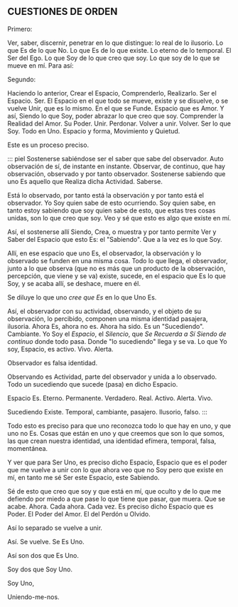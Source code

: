 ## CUESTIONES DE ORDEN

Primero:

Ver, saber, discernir, penetrar en lo que distingue: lo real de lo ilusorio. Lo que Es de lo que No. Lo que Es de lo que existe. Lo eterno de lo temporal. El Ser del Ego. Lo que Soy de lo que creo que soy. Lo que soy de lo que se mueve en mí. Para así:

Segundo:

Haciendo lo anterior, Crear el Espacio, Comprenderlo, Realizarlo. Ser el Espacio. Ser. El Espacio en el que todo se mueve, existe y se disuelve, o se vuelve Unir, que es lo mismo. En el que se Funde. Espacio que es Amor. Y así, Siendo lo que Soy, poder abrazar lo que creo que soy. Comprender la Realidad del Amor. Su Poder. Unir. Perdonar. Volver a unir. Volver. Ser lo que Soy. Todo en Uno. Espacio y forma, Movimiento y Quietud.

Este es un proceso preciso.

::: piel
Sostenerse sabiéndose ser el saber que sabe del observador. Auto observación de sí, de instante en instante. Observar, de continuo, que hay observación, observado y por tanto observador. Sostenerse sabiendo que uno Es aquello que Realiza dicha Actividad. Saberse.

Está lo observado, por tanto está la observación y por tanto está el observador. Yo Soy quien sabe de esto ocurriendo. Soy quien sabe, en tanto estoy sabiendo que soy quien sabe de esto, que estas tres cosas unidas, son lo que creo que soy. Veo y sé que esto es algo que existe en mí.

Así, el sostenerse allí Siendo, Crea, o muestra y por tanto permite Ver y Saber del Espacio que esto Es: el "Sabiendo". Que a la vez es lo que Soy.

Allí, en ese espacio que uno Es, el observador, la observación y lo observado se funden en una misma cosa. Todo lo que llega, el observador, junto a lo que observa (que no es más que un producto de la observación, percepción, que viene y se va) existe, sucede, en el espacio que Es lo que Soy, y se acaba allí, se deshace, muere en él.

Se diluye lo que uno _cree que Es_ en lo que Uno Es.

Así, el observador con su actividad, observando, y el objeto de su observación, lo percibido, componen una misma identidad pasajera, ilusoria. Ahora Es, ahora no es. Ahora ha sido. Es un "Sucediendo". Cambiante.
Yo Soy el _Espacio_, el _Silencio_, que _Se Recuerda a Sí Siendo de continuo_ donde todo pasa. Donde "lo sucediendo" llega y se va.
Lo que Yo soy, Espacio, es activo. Vivo. Alerta.

Observador es falsa identidad.

Observando es Actividad, parte del observador y unida a lo observado. Todo un sucediendo que sucede (pasa) en dicho Espacio.

Espacio Es. Eterno. Permanente. Verdadero. Real. Activo. Alerta. Vivo.

Sucediendo Existe. Temporal, cambiante, pasajero. Ilusorio, falso.
:::

Todo esto es preciso para que uno reconozca todo lo que hay en uno, y que uno no Es.
Cosas que están en uno y que creemos que son lo que somos, las que crean nuestra identidad, una identidad efímera, temporal, falsa, momentánea.

Y ver que para Ser Uno, es preciso dicho Espacio, Espacio que es el poder que me vuelve a unir con lo que ahora veo que no Soy pero que existe en mí, en tanto me sé Ser este Espacio, este Sabiendo.

Sé de esto que creo que soy y que está en mí, que oculto y de lo que me defiendo por miedo a que pase lo que tiene que pasar, que muera. Que se acabe. Ahora. Cada ahora. Cada vez.
Es preciso dicho Espacio que es Poder. El Poder del Amor. El del Perdón u Olvido.

Así lo separado se vuelve a unir.

Así. Se vuelve. Se Es Uno.

Así son dos que Es Uno.

Soy dos que Soy Uno.

Soy Uno,

Uniendo-me-nos.
